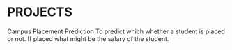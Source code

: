 # PROJECTS
Campus Placement Prediction
To predict which whether a student is placed or not. If placed what might be the salary of the student.
